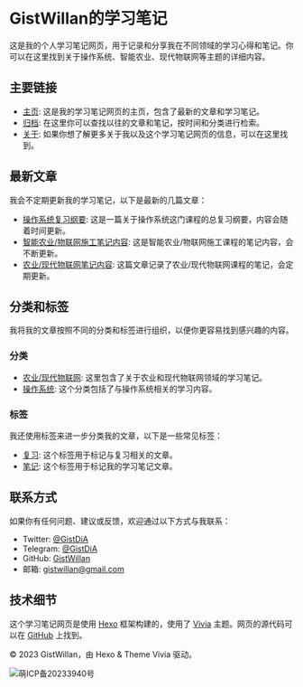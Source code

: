# GistWillan的学习笔记

这是我的个人学习笔记网页，用于记录和分享我在不同领域的学习心得和笔记。你可以在这里找到关于操作系统、智能农业、现代物联网等主题的详细内容。

## 主要链接

- [主页](https://willamstudy.pages.dev/index.html): 这是我的学习笔记网页的主页，包含了最新的文章和学习笔记。
- [归档](https://willamstudy.pages.dev/archives): 在这里你可以查找以往的文章和笔记，按时间和分类进行检索。
- [关于](https://willamstudy.pages.dev/about): 如果你想了解更多关于我以及这个学习笔记网页的信息，可以在这里找到。

## 最新文章

我会不定期更新我的学习笔记，以下是最新的几篇文章：

- [操作系统复习纲要](https://willamstudy.pages.dev/2023/04/23/%E6%93%8D%E4%BD%9C%E7%B3%BB%E7%BB%9F%E5%A4%8D%E4%B9%A0%E7%BA%B2%E8%A6%81/): 这是一篇关于操作系统这门课程的总复习纲要，内容会随着时间更新。
- [智能农业/物联网施工笔记内容](https://willamstudy.pages.dev/2023/04/26/%E6%99%BA%E8%83%BD%E5%86%9C%E4%B8%9A%E7%AC%94%E8%AE%B0%E5%86%85%E5%AE%B9/): 这是智能农业/物联网施工课程的笔记内容，会不断更新。
- [农业/现代物联网笔记内容](https://willamstudy.pages.dev/2023/04/26/%E5%86%9C%E4%B8%9A-%E7%8E%B0%E4%BB%A3%E7%89%A9%E8%81%94%E7%BD%91%E7%AC%94%E8%AE%B0%E5%86%85%E5%AE%B9/): 这篇文章记录了农业/现代物联网课程的笔记，会定期更新。

## 分类和标签

我将我的文章按照不同的分类和标签进行组织，以便你更容易找到感兴趣的内容。

### 分类

- [农业/现代物联网](https://willamstudy.pages.dev/categories/%E5%86%9C%E4%B8%9A-%E7%8E%B0%E4%BB%A3%E7%89%A9%E8%81%94%E7%BD%91/): 这里包含了关于农业和现代物联网领域的学习笔记。
- [操作系统](https://willamstudy.pages.dev/categories/%E6%93%8D%E4%BD%9C%E7%B3%BB%E7%BB%9F/): 这个分类包括了与操作系统相关的学习内容。

### 标签

我还使用标签来进一步分类我的文章，以下是一些常见标签：

- [复习](https://willamstudy.pages.dev/tags/%E5%A4%8D%E4%B9%A0/): 这个标签用于标记与复习相关的文章。
- [笔记](https://willamstudy.pages.dev/tags/%E7%AC%94%E8%AE%B0/): 这个标签用于标记我的学习笔记文章。

## 联系方式

如果你有任何问题、建议或反馈，欢迎通过以下方式与我联系：

- Twitter: [@GistDiA](https://twitter.com/GistDiA)
- Telegram: [@GistDiA](https://t.me/GistDiA)
- GitHub: [GistWillan](https://github.com/GistWillan)
- 邮箱: gistwillan@gmail.com

## 技术细节

这个学习笔记网页是使用 [Hexo](https://hexo.io/) 框架构建的，使用了 [Vivia](https://github.com/saicaca/hexo-theme-vivia) 主题。网页的源代码可以在 [GitHub](https://github.com/GistWillan) 上找到。

&copy; 2023 GistWillan，由 Hexo & Theme Vivia 驱动。

![萌ICP备20233940号](https://icp.gov.moe/?keyword=20233940)

